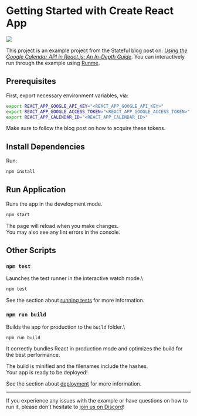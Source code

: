 # Getting Started with Create React App

[![](https://badgen.net/badge/Run%20this%20/README/5B3ADF?icon=https://runme.dev/img/logo.svg)](https://runme.dev/api/runme?repository=https://github.com/stateful/blog-examples.git&fileToOpen=google-calendar-react/README.md)

This project is an example project from the Stateful blog post on: [*Using the Google Calendar API in React.js: An In-Depth Guide*](https://stateful.com/blog/google-calendar-react). You can interactively run through the example using [Runme](https://runme.dev/).

## Prerequisites

First, export necessary environment variables, via:

```sh
export REACT_APP_GOOGLE_API_KEY="<REACT_APP_GOOGLE_API_KEY>"
export REACT_APP_GOOGLE_ACCESS_TOKEN="<REACT_APP_GOOGLE_ACCESS_TOKEN>"
export REACT_APP_CALENDAR_ID="<REACT_APP_CALENDAR_ID>"
```

Make sure to follow the blog post on how to acquire these tokens.

## Install Dependencies

Run:

```sh
npm install
```

## Run Application

Runs the app in the development mode.

```sh { background=true }
npm start
```

The page will reload when you make changes.  
You may also see any lint errors in the console.

## Other Scripts

### `npm test`

Launches the test runner in the interactive watch mode.\

```sh
npm test
```

See the section about [running tests](https://facebook.github.io/create-react-app/docs/running-tests) for more information.

### `npm run build`

Builds the app for production to the `build` folder.\

```sh
npm run build
```

It correctly bundles React in production mode and optimizes the build for the best performance.

The build is minified and the filenames include the hashes.  
Your app is ready to be deployed!

See the section about [deployment](https://facebook.github.io/create-react-app/docs/deployment) for more information.

---

If you experience any issues with the example or have questions on how to run it, please don't hesitate to [join us on Discord](https://discord.com/invite/BQm8zRCBUY)!
